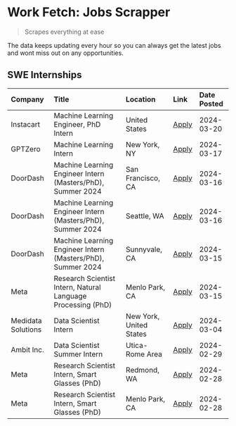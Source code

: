 # Work Fetch: Jobs Scrapper
> Scrapes everything at ease

The data keeps updating every hour so you can always get the latest jobs and wont miss out on any opportunities.

## SWE Internships
<!--START_SECTION:workfetch-->
| Company            | Title                                                        | Location                | Link                                                                                                                                                                                                                                                                       | Date Posted   |
|:-------------------|:-------------------------------------------------------------|:------------------------|:---------------------------------------------------------------------------------------------------------------------------------------------------------------------------------------------------------------------------------------------------------------------------|:--------------|
| Instacart          | Machine Learning Engineer, PhD Intern                        | United States           | [Apply](https://www.linkedin.com/jobs/view/machine-learning-engineer-phd-intern-at-instacart-3815634369?position=5&pageNum=0&refId=pBu6FipkQMu0pmPkRy0%2Fpg%3D%3D&trackingId=hkofTJwsvf2eIHXcq3MtXA%3D%3D&trk=public_jobs_jserp-result_search-card)                        | 2024-03-20    |
| GPTZero            | Machine Learning Intern                                      | New York, NY            | [Apply](https://www.linkedin.com/jobs/view/machine-learning-intern-at-gptzero-3860723963?position=10&pageNum=0&refId=pBu6FipkQMu0pmPkRy0%2Fpg%3D%3D&trackingId=ajqPBPsIIbxqRmLpN5BKIA%3D%3D&trk=public_jobs_jserp-result_search-card)                                      | 2024-03-17    |
| DoorDash           | Machine Learning Engineer Intern (Masters/PhD), Summer 2024  | San Francisco, CA       | [Apply](https://www.linkedin.com/jobs/view/machine-learning-engineer-intern-masters-phd-summer-2024-at-doordash-3736457737?position=3&pageNum=0&refId=pBu6FipkQMu0pmPkRy0%2Fpg%3D%3D&trackingId=7sIQixzmNVsbPhktAN9Y7Q%3D%3D&trk=public_jobs_jserp-result_search-card)     | 2024-03-16    |
| DoorDash           | Machine Learning Engineer Intern (Masters/PhD), Summer 2024  | Seattle, WA             | [Apply](https://www.linkedin.com/jobs/view/machine-learning-engineer-intern-masters-phd-summer-2024-at-doordash-3736455966?position=4&pageNum=0&refId=pBu6FipkQMu0pmPkRy0%2Fpg%3D%3D&trackingId=4bk%2FyEnxwO%2B7wAnCgiXVFQ%3D%3D&trk=public_jobs_jserp-result_search-card) | 2024-03-16    |
| DoorDash           | Machine Learning Engineer Intern (Masters/PhD), Summer 2024  | Sunnyvale, CA           | [Apply](https://www.linkedin.com/jobs/view/machine-learning-engineer-intern-masters-phd-summer-2024-at-doordash-3736454973?position=2&pageNum=0&refId=pBu6FipkQMu0pmPkRy0%2Fpg%3D%3D&trackingId=lGEZoqvnG9qCfb7NTsMjow%3D%3D&trk=public_jobs_jserp-result_search-card)     | 2024-03-15    |
| Meta               | Research Scientist Intern, Natural Language Processing (PhD) | Menlo Park, CA          | [Apply](https://www.linkedin.com/jobs/view/research-scientist-intern-natural-language-processing-phd-at-meta-3858718375?position=13&pageNum=0&refId=pBu6FipkQMu0pmPkRy0%2Fpg%3D%3D&trackingId=vKPCullSALTGc0vdmhafVw%3D%3D&trk=public_jobs_jserp-result_search-card)       | 2024-03-15    |
| Medidata Solutions | Data Scientist Intern                                        | New York, United States | [Apply](https://www.linkedin.com/jobs/view/data-scientist-intern-at-medidata-solutions-3810253704?position=11&pageNum=0&refId=pBu6FipkQMu0pmPkRy0%2Fpg%3D%3D&trackingId=jS7N1nMYGQDluHTSL5YH4w%3D%3D&trk=public_jobs_jserp-result_search-card)                             | 2024-03-04    |
| Ambit Inc.         | Data Scientist Summer Intern                                 | Utica-Rome Area         | [Apply](https://www.linkedin.com/jobs/view/data-scientist-summer-intern-at-ambit-inc-3843121918?position=12&pageNum=0&refId=pBu6FipkQMu0pmPkRy0%2Fpg%3D%3D&trackingId=E5Vdug6zyh6%2BrTQX55k8Tw%3D%3D&trk=public_jobs_jserp-result_search-card)                             | 2024-02-29    |
| Meta               | Research Scientist Intern, Smart Glasses (PhD)               | Redmond, WA             | [Apply](https://www.linkedin.com/jobs/view/research-scientist-intern-smart-glasses-phd-at-meta-3811304794?position=9&pageNum=0&refId=pBu6FipkQMu0pmPkRy0%2Fpg%3D%3D&trackingId=o5llnu9OlMHAmhYv7c9PNw%3D%3D&trk=public_jobs_jserp-result_search-card)                      | 2024-02-28    |
| Meta               | Research Scientist Intern, Smart Glasses (PhD)               | Menlo Park, CA          | [Apply](https://www.linkedin.com/jobs/view/research-scientist-intern-smart-glasses-phd-at-meta-3811308332?position=14&pageNum=0&refId=pBu6FipkQMu0pmPkRy0%2Fpg%3D%3D&trackingId=GnVd7qayBHQuOdVLf8L%2Bow%3D%3D&trk=public_jobs_jserp-result_search-card)                   | 2024-02-28    |
<!--END_SECTION:workfetch-->
